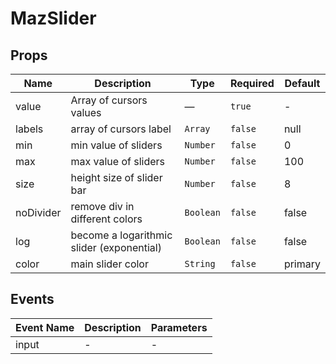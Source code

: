 # MazSlider

## Props

<!-- @vuese:MazSlider:props:start -->

| Name      | Description                               | Type      | Required | Default |
| --------- | ----------------------------------------- | --------- | -------- | ------- |
| value     | Array of cursors values                   | —         | `true`   | -       |
| labels    | array of cursors label                    | `Array`   | `false`  | null    |
| min       | min value of sliders                      | `Number`  | `false`  | 0       |
| max       | max value of sliders                      | `Number`  | `false`  | 100     |
| size      | height size of slider bar                 | `Number`  | `false`  | 8       |
| noDivider | remove div in different colors            | `Boolean` | `false`  | false   |
| log       | become a logarithmic slider (exponential) | `Boolean` | `false`  | false   |
| color     | main slider color                         | `String`  | `false`  | primary |

<!-- @vuese:MazSlider:props:end -->

## Events

<!-- @vuese:MazSlider:events:start -->

| Event Name | Description | Parameters |
| ---------- | ----------- | ---------- |
| input      | -           | -          |

<!-- @vuese:MazSlider:events:end -->
